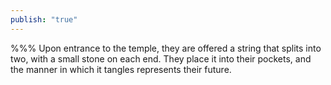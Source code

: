 ```yaml
---
publish: "true"
---
```

%%%
Upon entrance to the temple, they are offered a string that splits into two, with a small stone on each end. They place it into their pockets, and the manner in which it tangles represents their future.
